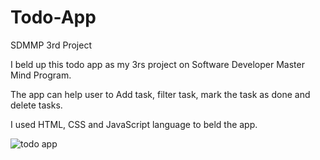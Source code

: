 # Todo-App
SDMMP 3rd Project

I beld up this todo app as my 3rs project on Software Developer Master Mind Program.

The app can help user to Add task, filter task, mark the task as done and delete tasks.

I used HTML, CSS and JavaScript language to beld the app. 



![todo app](https://user-images.githubusercontent.com/62669085/182033046-75467da2-ef31-464f-a44b-8778829c82bd.png)
